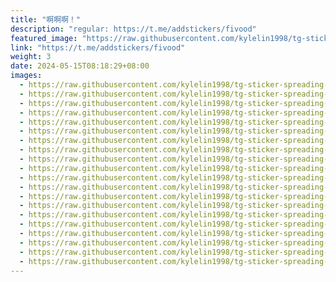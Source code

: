 ```yaml
---
title: "啊啊啊！"
description: "regular: https://t.me/addstickers/fivood"
featured_image: "https://raw.githubusercontent.com/kylelin1998/tg-sticker-spreading-worldwide-images/main/img/66a8cc20-7ba5-466f-b8c3-e21f1fe06b6d.jpg"
link: "https://t.me/addstickers/fivood"
weight: 3
date: 2024-05-15T08:18:29+08:00
images:
  - https://raw.githubusercontent.com/kylelin1998/tg-sticker-spreading-worldwide-images/main/img/66a8cc20-7ba5-466f-b8c3-e21f1fe06b6d.jpg
  - https://raw.githubusercontent.com/kylelin1998/tg-sticker-spreading-worldwide-images/main/img/3675f9e8-46c4-4f58-91e1-52374e954577.jpg
  - https://raw.githubusercontent.com/kylelin1998/tg-sticker-spreading-worldwide-images/main/img/48fbee8f-191d-4b6c-b22e-f4f2bd35b004.jpg
  - https://raw.githubusercontent.com/kylelin1998/tg-sticker-spreading-worldwide-images/main/img/aaf15458-be4b-4339-a394-9c85840405fa.jpg
  - https://raw.githubusercontent.com/kylelin1998/tg-sticker-spreading-worldwide-images/main/img/25330dfd-e935-4a5f-b5a7-ca4564f330ae.jpg
  - https://raw.githubusercontent.com/kylelin1998/tg-sticker-spreading-worldwide-images/main/img/cc697a74-00b3-48e3-8f12-33cb04da92de.jpg
  - https://raw.githubusercontent.com/kylelin1998/tg-sticker-spreading-worldwide-images/main/img/a6ca9a9c-0dec-4f5d-9868-3a07f60c8713.jpg
  - https://raw.githubusercontent.com/kylelin1998/tg-sticker-spreading-worldwide-images/main/img/40f66a50-85b2-4d80-8443-954488c02beb.jpg
  - https://raw.githubusercontent.com/kylelin1998/tg-sticker-spreading-worldwide-images/main/img/31ff121d-ca32-45a5-a97b-375f7cab78d5.jpg
  - https://raw.githubusercontent.com/kylelin1998/tg-sticker-spreading-worldwide-images/main/img/a0466459-2c89-49fa-b57d-776236102d00.jpg
  - https://raw.githubusercontent.com/kylelin1998/tg-sticker-spreading-worldwide-images/main/img/8d4bd857-04a4-4f00-98e2-ec926ce3628c.jpg
  - https://raw.githubusercontent.com/kylelin1998/tg-sticker-spreading-worldwide-images/main/img/b8189899-bb92-4d0f-b133-03b10d011b90.jpg
  - https://raw.githubusercontent.com/kylelin1998/tg-sticker-spreading-worldwide-images/main/img/d17c3c1a-c782-406c-ac29-d8b003edbcb3.jpg
  - https://raw.githubusercontent.com/kylelin1998/tg-sticker-spreading-worldwide-images/main/img/0a174ec2-7613-488f-9f54-99dd294a0e3d.jpg
  - https://raw.githubusercontent.com/kylelin1998/tg-sticker-spreading-worldwide-images/main/img/381c3c82-b5c3-4ad7-8add-4da5cac86c64.jpg
  - https://raw.githubusercontent.com/kylelin1998/tg-sticker-spreading-worldwide-images/main/img/f2d53c58-b26c-4e37-96c2-40a1df327412.jpg
  - https://raw.githubusercontent.com/kylelin1998/tg-sticker-spreading-worldwide-images/main/img/b95284e6-d1dd-4a4d-956a-ff2054fa1c6d.jpg
  - https://raw.githubusercontent.com/kylelin1998/tg-sticker-spreading-worldwide-images/main/img/1697cd3a-7adc-46d9-90b7-d36c869f152d.jpg
  - https://raw.githubusercontent.com/kylelin1998/tg-sticker-spreading-worldwide-images/main/img/9907c091-95c6-4a56-8a50-f1d36282ebb4.jpg
  - https://raw.githubusercontent.com/kylelin1998/tg-sticker-spreading-worldwide-images/main/img/dfba1bf0-c7dc-4dce-b4e9-3cc8bf4b4560.jpg
---
```

